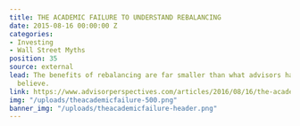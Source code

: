 ```yaml
---
title: THE ACADEMIC FAILURE TO UNDERSTAND REBALANCING
date: 2015-08-16 00:00:00 Z
categories:
- Investing
- Wall Street Myths
position: 35
source: external
lead: The benefits of rebalancing are far smaller than what advisors have come to
  believe.
link: https://www.advisorperspectives.com/articles/2016/08/16/the-academic-failure-to-understand-rebalancing
img: "/uploads/theacademicfailure-500.png"
banner_img: "/uploads/theacademicfailure-header.png"
---
```


